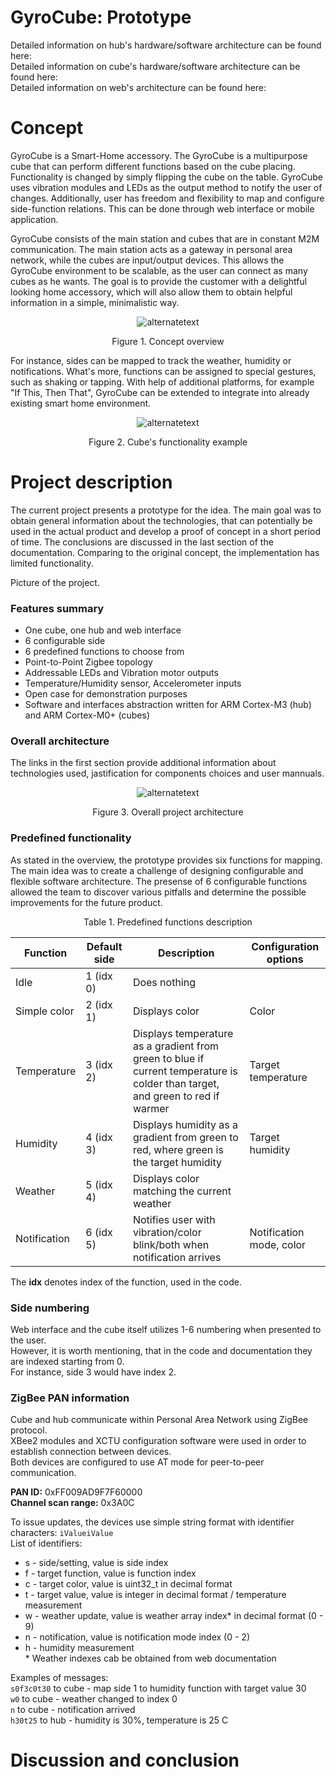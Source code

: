 # GyroCube: Prototype

Detailed information on hub's hardware/software architecture can be found here:<br>
Detailed information on cube's hardware/software architecture can be found here:<br>
Detailed information on web's architecture can be found here:<br>

# Concept
GyroCube is a Smart-Home accessory. The GyroCube is a multipurpose cube that can perform different functions based on the cube placing. 
Functionality is changed by simply flipping the cube on the table. GyroCube uses vibration modules and LEDs as the output method to notify the user of changes. 
Additionally, user has freedom and flexibility to map and configure side-function relations. This can be done through web interface or mobile application.

GyroCube consists of the main station and cubes that are in constant M2M communication. 
The main station acts as a gateway in personal area network, while the cubes are input/output devices. 
This allows the GyroCube environment to be scalable, as the user can connect as many cubes as he wants. 
The goal is to provide the customer with a delightful looking home accessory, which will also allow them to obtain helpful information in a simple, minimalistic way.

<p align="center"><img src="https://i.imgur.com/4AzbVe5.png" alt="alternatetext"></p>
<p align="center">Figure 1. Concept overview</p>

For instance, sides can be mapped to track the weather, humidity or notifications.
What's more, functions can be assigned to special gestures, such as shaking or tapping.
With help of additional platforms, for example "If This, Then That", GyroCube can be extended to integrate into already existing smart home environment.

<p align="center"><img src="https://i.imgur.com/WeUtIFV.png" alt="alternatetext"></p>
<p align="center">Figure 2. Cube's functionality example</p>

# Project description
The current project presents a prototype for the idea. 
The main goal was to obtain general information about the technologies, that can potentially be used in the actual product and develop a proof of concept in a short period of time.
The conclusions are discussed in the last section of the documentation. Comparing to the original concept, the implementation has limited functionality.

Picture of the project.

### Features summary
*	One cube, one hub and web interface
*	6 configurable side
*	6 predefined functions to choose from
*	Point-to-Point Zigbee topology
*	Addressable LEDs and Vibration motor outputs
*	Temperature/Humidity sensor, Accelerometer inputs
*	Open case for demonstration purposes
*	Software and interfaces abstraction written for ARM Cortex-M3 (hub) and ARM Cortex-M0+ (cubes)

### Overall architecture

The links in the first section provide additional information about technologies used, jastification for components choices and user mannuals.<br>

<p align="center"><img src="https://i.imgur.com/whUNJtT.png" alt="alternatetext"></p>
<p align="center">Figure 3. Overall project architecture</p>

### Predefined functionality

As stated in the overview, the prototype provides six functions for mapping. 
The main idea was to create a challenge of designing configurable and flexible software architecture.
The presense of 6 configurable functions allowed the team to discover various pitfalls and determine the possible improvements for the future product.

<p align="center">Table 1. Predefined functions description</p>
<div align="center">
  
| Function     | Default side | Description  | Configuration options | 
|--------------|--------------|--------------|-----------------------|
| Idle         | 1 (idx 0) | Does nothing | 
| Simple color | 2 (idx 1) | Displays color | Color |
| Temperature  | 3 (idx 2) | Displays temperature as a gradient from green to blue if current temperature is colder than target, and green to red if warmer  | Target temperature |
| Humidity     | 4 (idx 3) | Displays humidity as a gradient from green to red, where green is the target humidity | Target humidity | 
| Weather      | 5 (idx 4) | Displays color matching the current weather  
| Notification | 6 (idx 5) | Notifies user with vibration/color blink/both when notification arrives | Notification mode, color | 

</div>

The <b>idx</b> denotes index of the function, used in the code.

### Side numbering

Web interface and the cube itself utilizes 1-6 numbering when presented to the user.<br>
However, it is worth mentioning, that in the code and documentation they are indexed starting from 0.<br>
For instance, side 3 would have index 2.


  
### ZigBee PAN information

Cube and hub communicate within Personal Area Network using ZigBee protocol.<br>
XBee2 modules and XCTU configuration software were used in order to establish connection between devices.<br>
Both devices are configured to use AT mode for peer-to-peer communication.<br>

<b>PAN ID:</b> 0xFF009AD9F7F60000<br>
<b>Channel scan range:</b> 0x3A0C

To issue updates, the devices use simple string format with identifier characters: `iValueiValue`<br>
List of identifiers:
* s - side/setting, value is side index
* f - target function, value is function index
* c - target color, value is uint32_t in decimal format
* t - target value, value is integer in decimal format / temperature measurement
* w - weather update, value is weather array index* in decimal format (0 - 9)
* n - notification, value is notification mode index (0 - 2)
* h - humidity measurement<br>
\* Weather indexes cab be obtained from web documentation

Examples of messages:<br>
`s0f3c0t30` to cube - map side 1 to humidity function with target value 30<br>
`w0` to cube - weather changed to index 0<br>
`n` to cube - notification arrived<br>
`h30t25` to hub - humidity is 30%, temperature is 25 C


# Discussion and conclusion


